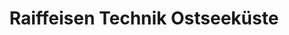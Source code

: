 ---
title: "Raiffeisen Technik Ostseeküste"
url: /sterup/raiffeisen-technik-ostseekueste/
shop: Allgemein
---